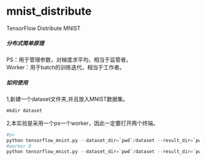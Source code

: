 # mnist_distribute
TensorFlow Distribute MNIST
      
##### 分布式简单原理
PS：用于管理参数，对梯度求平均，相当于监管者。    
Worker：用于batch的训练迭代，相当于工作者。  
  
##### 如何使用
1,新建一个dataset文件夹,并且放入MNIST数据集。      
```python
mkdir dataset
```
2,本实验是采用一个ps一个worker，因此一定要打开两个终端。   
```python
#ps
python tensorflow_mnist.py --dataset_dir=`pwd`/dataset --result_dir=`pwd`/result  --job_name=ps
#worker 0
python tensorflow_mnist.py --dataset_dir=`pwd`/dataset --result_dir=`pwd`/result
```
